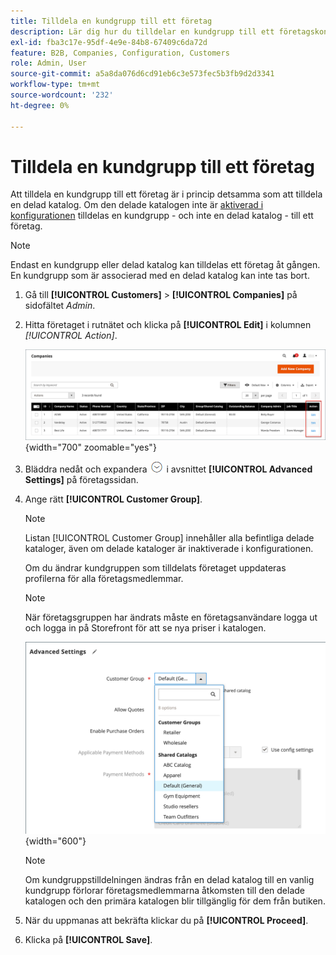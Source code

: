 ```yaml
---
title: Tilldela en kundgrupp till ett företag
description: Lär dig hur du tilldelar en kundgrupp till ett företagskonto i din Adobe Commerce-butik.
exl-id: fba3c17e-95df-4e9e-84b8-67409c6da72d
feature: B2B, Companies, Configuration, Customers
role: Admin, User
source-git-commit: a5a8da076d6cd91eb6c3e573fec5b3fb9d2d3341
workflow-type: tm+mt
source-wordcount: '232'
ht-degree: 0%

---
```


# Tilldela en kundgrupp till ett företag

Att tilldela en kundgrupp till ett företag är i princip detsamma som att tilldela en delad katalog. Om den delade katalogen inte är [aktiverad i konfigurationen](enable-basic-features.md) tilldelas en kundgrupp - och inte en delad katalog - till ett företag.

>[!NOTE]
>
> Endast en kundgrupp eller delad katalog kan tilldelas ett företag åt gången. En kundgrupp som är associerad med en delad katalog kan inte tas bort.

1. Gå till **[!UICONTROL Customers]** > **[!UICONTROL Companies]** på sidofältet _Admin_.

1. Hitta företaget i rutnätet och klicka på **[!UICONTROL Edit]** i kolumnen _[!UICONTROL Action]_.

   ![Redigera företag](./assets/companies-grid-edit.png){width="700" zoomable="yes"}

1. Bläddra nedåt och expandera ![Expansionsväljaren](../assets/icon-display-expand.png) i avsnittet **[!UICONTROL Advanced Settings]** på företagssidan.

1. Ange rätt **[!UICONTROL Customer Group]**.

   >[!NOTE]
   >
   >Listan [!UICONTROL Customer Group] innehåller alla befintliga delade kataloger, även om delade kataloger är inaktiverade i konfigurationen.

   Om du ändrar kundgruppen som tilldelats företaget uppdateras profilerna för alla företagsmedlemmar.

   >[!NOTE]
   >
   >När företagsgruppen har ändrats måste en företagsanvändare logga ut och logga in på Storefront för att se nya priser i katalogen.

   ![Ändra kundgrupp eller delad katalog](./assets/company-advanced-settings-customer-group-admin.png){width="600"}

   >[!NOTE]
   >
   >Om kundgruppstilldelningen ändras från en delad katalog till en vanlig kundgrupp förlorar företagsmedlemmarna åtkomsten till den delade katalogen och den primära katalogen blir tillgänglig för dem från butiken.

1. När du uppmanas att bekräfta klickar du på **[!UICONTROL Proceed]**.

1. Klicka på **[!UICONTROL Save]**.
